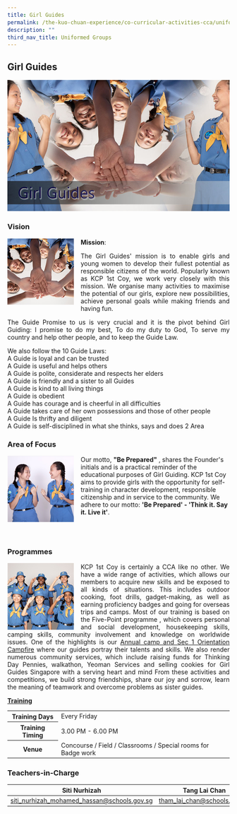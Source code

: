 ```yaml
---
title: Girl Guides
permalink: /the-kuo-chuan-experience/co-curricular-activities-cca/uniformed-groups/girl-guides/
description: ""
third_nav_title: Uniformed Groups
---
```

## Girl Guides


![](/images/The%20Kuo%20Chuan%20Experience/CCA/Girl%20Guides/girl%20guide.jpg)


### Vision

<img src="/images/The%20Kuo%20Chuan%20Experience/CCA/Girl%20Guides/gg1.jpg" style="width:30%;margin-right:15px;" align = "left">

**Mission**:
<p style="text-align: justify;font-size:14px;">The Girl Guides' mission is to enable girls and young women to develop their fullest potential as responsible citizens of the world. Popularly known as KCP 1st Coy, we work very closely with this mission. We organise many activities to maximise the potential of our girls, explore new possibilities, achieve personal goals while making friends and having fun.</p>  
  
<p style="text-align: justify;font-size:14px;">The Guide Promise to us is very crucial and it is the pivot behind Girl Guiding: I promise to do my best, To do my duty to God, To serve my country and help other people, and to keep the Guide Law. </p> 
 
We also follow the 10 Guide Laws:   
A Guide is loyal and can be trusted  
A Guide is useful and helps others  
A Guide is polite, considerate and respects her elders  
A Guide is friendly and a sister to all Guides  
A Guide is kind to all living things  
A Guide is obedient  
A Guide has courage and is cheerful in all difficulties  
A Guide takes care of her own possessions and those of other people  
A Guide Is thrifty and diligent  
A Guide is self-disciplined in what she thinks, says and does 2 Area


### Area of Focus

<img src="/images/The%20Kuo%20Chuan%20Experience/CCA/Girl%20Guides/gg2.jpg" style="width:30%;margin-right:15px;" align = "left">

Our motto, **"Be Prepared"** , shares the Founder's initials and is a practical reminder of the educational purposes of Girl Guiding. KCP 1st Coy aims to provide girls with the opportunity for self-training in character development, responsible citizenship and in service to the community. We adhere to our motto: **'Be Prepared' - 'Think it. Say it. Live it'**. 

<br><br>


### Programmes


<img src="/images/The%20Kuo%20Chuan%20Experience/CCA/Girl%20Guides/gg3.jpg" style="width:30%;margin-right:15px;" align = "left">

<p style="text-align: justify;font-size:14px;">KCP 1st Coy is certainly a CCA like no other. We have a wide range of activities, which allows our members to acquire new skills and be exposed to all kinds of situations. This includes outdoor cooking, foot drills, gadget-making, as well as earning proficiency badges and going for overseas trips and camps. Most of our training is based on the Five-Point programme , which covers personal and social development, housekeeping skills, camping skills, community involvement and knowledge on worldwide issues. One of the highlights is our <u>Annual camp and Sec 1 Orientation Campfire</u> where our guides portray their talents and skills. We also render numerous community services, which include raising funds for Thinking Day Pennies, walkathon, Yeoman Services and selling cookies for Girl Guides Singapore with a serving heart and mind From these activities and competitions, we build strong friendships, share our joy and sorrow, learn the meaning of teamwork and overcome problems as sister guides.</p>

**<u>Training</u>**

<table>
<tbody>
  <tr>
    <th>Training Days</th>
    <td>Every Friday</td>
  </tr>
  <tr>
    <th>Training Timing</th>
    <td>3.00 PM - 6.00 PM</td>
  </tr>
  <tr>
    <th>Venue</th>
    <td>Concourse / Field / Classrooms / Special rooms for Badge work</td>
  </tr>
</tbody>
</table>

### Teachers-in-Charge



| Siti Nurhizah | Tang Lai Chan | Siti Shahirah |
| -------- | -------- | -------- |
| <a href="mailto:siti_nurhizah_mohamed_hassan@schools.gov.sg">siti_nurhizah_mohamed_hassan@schools.gov.sg</a>     | <a href="mailto:tham_lai_chan@schools.gov.sg">tham_lai_chan@schools.gov.sg</a>     | <a href="mailto:siti_shahirah_haider_bagesher@schools.gov.sg">siti_shahirah_haider_bagesher@schools.gov.sg</a>     |

